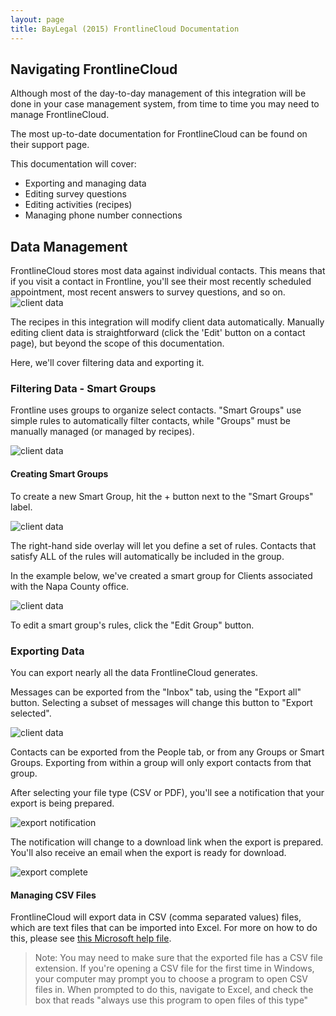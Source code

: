 ```yaml
---
layout: page
title: BayLegal (2015) FrontlineCloud Documentation
---
```


## Navigating FrontlineCloud
Although most of the day-to-day management of this integration will be done in your case management system, from time to time you may need to manage FrontlineCloud. 

The most up-to-date documentation for FrontlineCloud can be found on their support page. 

This documentation will cover:

* Exporting and managing data
* Editing survey questions
* Editing activities (recipes)
* Managing phone number connections

## Data Management
FrontlineCloud stores most data against individual contacts. This means that if you visit a contact in Frontline, you'll see their most recently scheduled appointment, most recent answers to survey questions, and so on. 
![client data]({{site.baseurl}}/images/baylegal/client-data.png)

The recipes in this integration will modify client data automatically. Manually editing client data is straightforward (click the 'Edit' button on a contact page), but beyond the scope of this documentation.  

Here, we'll cover filtering data and exporting it.

### Filtering Data - Smart Groups
Frontline uses groups to organize select contacts. "Smart Groups" use simple rules to automatically filter contacts, while "Groups" must be manually managed (or managed by recipes). 

![client data]({{site.baseurl}}/client/baylegal/images/People.jpg)

#### Creating Smart Groups
To create a new Smart Group, hit the + button next to the "Smart Groups" label.

![client data]({{site.baseurl}}/client/baylegal/images/Smart-Groups.jpg)

The right-hand side overlay will let you define a set of rules. Contacts that satisfy ALL of the rules will automatically be included in the group. 

In the example below, we've created a smart group for Clients associated with the Napa County office. 

![client data]({{site.baseurl}}/client/baylegal/images/Built-Smart-Group.jpg)

To edit a smart group's rules, click the "Edit Group" button.

### Exporting Data
You can export nearly all the data FrontlineCloud generates. 

Messages can be exported from the "Inbox" tab, using the "Export all" button. Selecting a subset of messages will change this button to "Export selected".

![client data]({{site.baseurl}}/client/baylegal/images/export-messages.jpg)

Contacts can be exported from the People tab, or from any Groups or Smart Groups. Exporting from within a group will only export contacts from that group.

After selecting your file type (CSV or PDF), you'll see a notification that your export is being prepared. 

![export notification]({{site.baseurl}}/client/baylegal/images/export-notification.jpg)

The notification will change to a download link when the export is prepared. You'll also receive an email when the export is ready for download.

![export complete]({{site.baseurl}}/client/baylegal/images/export-complete.jpg)

#### Managing CSV Files
FrontlineCloud will export data in CSV (comma separated values) files, which are text files that can be imported into Excel. For more on how to do this, please see [this Microsoft help file](https://support.office.com/en-us/article/Import-or-export-text-txt-or-csv-files-5250ac4c-663c-47ce-937b-339e391393ba).

> Note: You may need to make sure that the exported file has a CSV file extension. If you're opening a CSV file for the first time in Windows, your computer may prompt you to choose a program to open CSV files in. When prompted to do this, navigate to Excel, and check the box that reads "always use this program to open files of this type" 